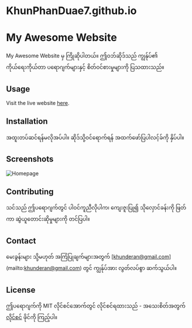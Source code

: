 # KhunPhanDuae7.github.io
# My Awesome Website

My Awesome Website မှ ကြိုဆိုပါတယ်။ ဤဝဘ်ဆိုဒ်သည် ကျွန်ုပ်၏ ကိုယ်ရေးကိုယ်တာ ပရောဂျက်များနှင့် စိတ်ဝင်စားမှုများကို ပြသထားသည်။

## Usage

Visit the live website [here](https://KhunPhanDuae7.github.io).

## Installation

အထူးတပ်ဆင်ရန်မလိုအပ်ပါ။ ဆိုဒ်သို့ဝင်ရောက်ရန် အထက်ဖော်ပြပါလင့်ခ်ကို နှိပ်ပါ။

## Screenshots

![Homepage](screenshots/homepage.png)

## Contributing

သင်သည် ဤပရောဂျက်တွင် ပါဝင်ကူညီလိုပါက၊ ကျေးဇူးပြု၍ သိုလှောင်ခန်းကို ဖြတ်ကာ ဆွဲယူတောင်းဆိုမှုများကို တင်ပြပါ။

## Contact

မေးခွန်းများ သို့မဟုတ် အကြံပြုချက်များအတွက် [khunderan@gmail.com] (mailto:khunderan@gmail.com) တွင် ကျွန်ုပ်အား လွတ်လပ်စွာ ဆက်သွယ်ပါ။

## License

ဤပရောဂျက်ကို MIT လိုင်စင်အောက်တွင် လိုင်စင်ရထားသည် - အသေးစိတ်အတွက် [လိုင်စင်](လိုင်စင်) ဖိုင်ကို ကြည့်ပါ။
